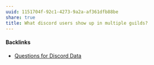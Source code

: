 ```yaml
---
uuid: 1151704f-92c1-4273-9a2a-af361dfb88be
share: true
title: What discord users show up in multiple guilds?
---
```

#### Backlinks

* [Questions for Discord Data](/46abc67b-bbe7-4800-82f5-f08d4c457ef0)